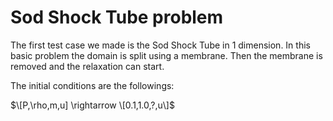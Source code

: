 # Sod Shock Tube problem 

The first test case we made is the Sod Shock Tube in 1 dimension. 
In this basic problem the domain is split using a membrane. 
Then the membrane is removed and the relaxation can start. 

The initial conditions are the followings: 

$\[P,\rho,m,u] \rightarrow \[0.1,1.0,?,u\]$  

